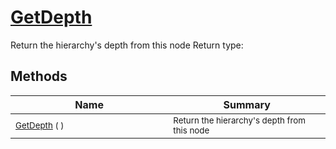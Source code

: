 # [GetDepth](./HierarchyElement-100664011.md)

Return the hierarchy's depth from this node
Return type:
## Methods

| Name | Summary | 
| --- | --- | 
| <sub>[GetDepth](./HierarchyElement-100664011.md) (  )</sub><img width=200/>| <sub>Return the hierarchy's depth from this node</sub>| <br>


